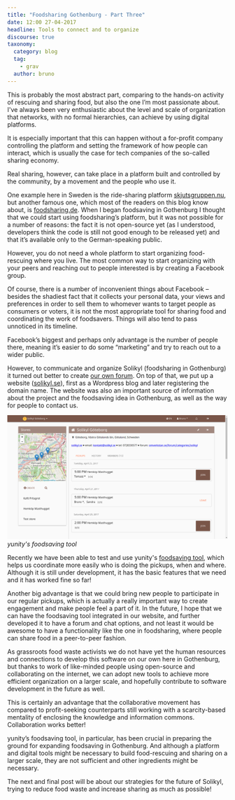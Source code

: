 ```yaml
---
title: "Foodsharing Gothenburg - Part Three"
date: 12:00 27-04-2017
headline: Tools to connect and to organize
discourse: true
taxonomy:
  category: blog
  tag:
    - grav
  author: bruno
---
```

This is probably the most abstract part, comparing to the hands-on activity of rescuing and sharing food, but also the one I’m most passionate about. I've always been very enthusiastic about the level and scale of organization that networks, with no formal hierarchies, can achieve by using digital platforms.

It is especially important that this can happen without a for-profit company controlling the platform and setting the framework of how people can interact, which is usually the case for tech companies of the so-called sharing economy.

Real sharing, however, can take place in a platform built and controlled by the community, by a movement and the people who use it.

One example here in Sweden is the ride-sharing platform [skjutsgruppen.nu](http://skjutsgruppen.nu/), but another famous one, which most of the readers on this blog know about, is [foodsharing.de](https://foodsharing.de/). When I began foodsaving in Gothenburg I thought that we could start using foodsharing’s platform, but it was not possible for a number of reasons: the fact it is not open-source yet (as I understood, developers think the code is still not good enough to be released yet) and that it’s available only to the German-speaking public.

However, you do not need a whole platform to start organizing food-rescuing where you live. The most common way to start organizing with your peers and reaching out to people interested is by creating a Facebook group.

Of course, there is a number of inconvenient things about Facebook – besides the shadiest fact that it collects your personal data, your views and preferences in order to sell them to whomever wants to target people as consumers or voters, it is not the most appropriate tool for sharing food and coordinating the work of foodsavers. Things will also tend to pass unnoticed in its timeline.

Facebook’s biggest and perhaps only advantage is the number of people there, meaning it’s easier to do some “marketing” and try to reach out to a wider public.

However, to communicate and organize Solikyl (foodsharing in Gothenburg) it turned out better to create [our own forum](http://omverkstan.se/forum/categories/solikyl). On top of that, we put up a website ([solikyl.se](http://solikyl.se/)), first as a Wordpress blog and later registering the domain name. The website was also an important source of information about the project and the foodsaving idea in Gothenburg, as well as the way for people to contact us.

![](fstool.png) *yunity's foodsaving tool*

Recently we have been able to test and use yunity's [foodsaving tool](https://foodsaving.world), which helps us coordinate more easily who is doing the pickups, when and where. Although it is still under development, it has the basic features that we need and it has worked fine so far!

Another big advantage is that we could bring new people to participate in our regular pickups, which is actually a really important way to create engagement and make people feel a part of it. In the future, I hope that we can have the foodsaving tool integrated in our website, and further developed it to have a forum and chat options, and not least it would be awesome to have a functionality like the one in foodsharing, where people can share food in a peer-to-peer fashion.

As grassroots food waste activists we do not have yet the human resources and connections to develop this software on our own here in Gothenburg, but thanks to work of like-minded people using open-source and collaborating on the internet, we can adopt new tools to achieve more efficient organization on a larger scale, and hopefully contribute to software development in the future as well.

This is certainly an advantage that the collaborative movement has compared to profit-seeking counterparts still working with a scarcity-based mentality of enclosing the knowledge and information commons. Collaboration works better!

yunity’s foodsaving tool, in particular, has been crucial in preparing the ground for expanding foodsaving in Gothenburg. And although a platform and digital tools might be necessary to build food-rescuing and sharing on a larger scale, they are not sufficient and other ingredients might be necessary.

The next and final post will be about our strategies for the future of Solikyl, trying to reduce food waste and increase sharing as much as possible!